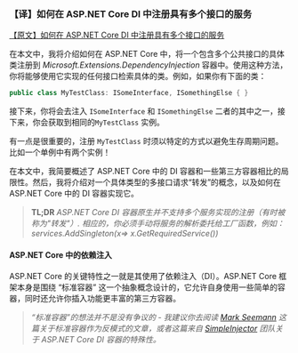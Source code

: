 ### 【译】如何在 ASP.NET Core DI 中注册具有多个接口的服务

[【原文】如何在 ASP.NET Core DI 中注册具有多个接口的服务](https://andrewlock.net/how-to-register-a-service-with-multiple-interfaces-for-in-asp-net-core-di/)

在本文中，我将介绍如何在 ASP.NET Core 中，将一个包含多个公共接口的具体类注册到 *Microsoft.Extensions.DependencyInjection* 容器中。使用这种方法，你将能够使用它实现的任何接口检索具体的类。例如，如果你有下面的类：

```c#
public class MyTestClass: ISomeInterface, ISomethingElse { }
```

接下来，你将会去注入 `ISomeInterface`  和 `ISomethingElse` 二者的其中之一，接下来，你会获取到相同的`MyTestClass` 实例。

有一点是很重要的，注册 `MyTestClass`  时须以特定的方式以避免生存周期问题。比如一个单例中有两个实例！

在本文中，我简要概述了 ASP.NET Core 中的 DI 容器和一些第三方容器相比的局限性。然后，我将介绍对一个具体类型的多接口请求“转发”的概念，以及如何在 ASP.NET Core 中的 DI 容器实现它。

> **TL;DR** *ASP.NET Core DI 容器原生并不支持多个服务实现的注册（有时被称为"转发"）. 相应的，你必须手动将服务的解析委托给工厂函数，例如：* *services.AddSingleton<IFoo>(x=> x.GetRequiredService<Foo>())*

#### ASP.NET Core 中的依赖注入

ASP.NET Core 的关键特性之一就是其使用了依赖注入（DI）。ASP.NET Core 框架本身是围绕 “标准容器” 这一个抽象概念设计的，它允许自身使用一些简单的容器，同时还允许你插入功能更丰富的第三方容器。

> *“标准容器”的想法并不是没有争议的 - 我建议你去阅读 [Mark Seemann](http://blog.ploeh.dk/2014/05/19/conforming-container/) 这篇关于标准容器作为反模式的文章，或者这篇来自 [SimpleInjector](https://simpleinjector.org/blog/2016/06/whats-wrong-with-the-asp-net-core-di-abstraction/) 团队关于 ASP.NET Core DI 容器的特殊性。*

